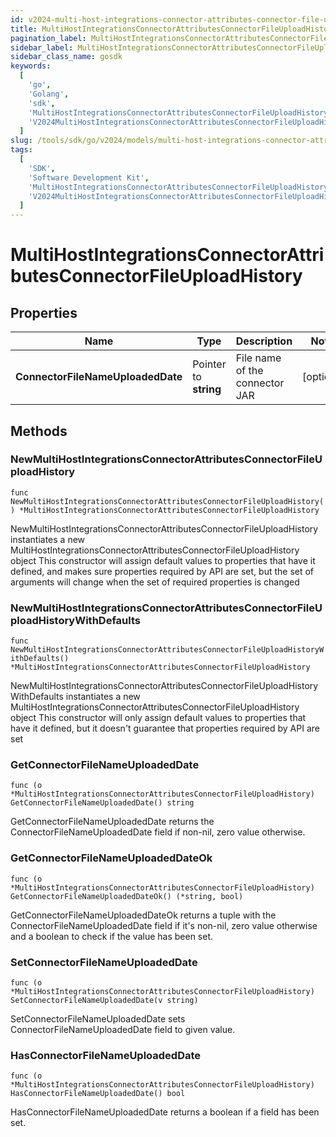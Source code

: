 ```yaml
---
id: v2024-multi-host-integrations-connector-attributes-connector-file-upload-history
title: MultiHostIntegrationsConnectorAttributesConnectorFileUploadHistory
pagination_label: MultiHostIntegrationsConnectorAttributesConnectorFileUploadHistory
sidebar_label: MultiHostIntegrationsConnectorAttributesConnectorFileUploadHistory
sidebar_class_name: gosdk
keywords:
  [
    'go',
    'Golang',
    'sdk',
    'MultiHostIntegrationsConnectorAttributesConnectorFileUploadHistory',
    'V2024MultiHostIntegrationsConnectorAttributesConnectorFileUploadHistory',
  ]
slug: /tools/sdk/go/v2024/models/multi-host-integrations-connector-attributes-connector-file-upload-history
tags:
  [
    'SDK',
    'Software Development Kit',
    'MultiHostIntegrationsConnectorAttributesConnectorFileUploadHistory',
    'V2024MultiHostIntegrationsConnectorAttributesConnectorFileUploadHistory',
  ]
---
```


# MultiHostIntegrationsConnectorAttributesConnectorFileUploadHistory

## Properties

| Name | Type | Description | Notes |
| --- | --- | --- | --- |
| **ConnectorFileNameUploadedDate** | Pointer to **string** | File name of the connector JAR | [optional] |

## Methods

### NewMultiHostIntegrationsConnectorAttributesConnectorFileUploadHistory

`func NewMultiHostIntegrationsConnectorAttributesConnectorFileUploadHistory() *MultiHostIntegrationsConnectorAttributesConnectorFileUploadHistory`

NewMultiHostIntegrationsConnectorAttributesConnectorFileUploadHistory instantiates a new MultiHostIntegrationsConnectorAttributesConnectorFileUploadHistory object This constructor will assign default values to properties that have it defined, and makes sure properties required by API are set, but the set of arguments will change when the set of required properties is changed

### NewMultiHostIntegrationsConnectorAttributesConnectorFileUploadHistoryWithDefaults

`func NewMultiHostIntegrationsConnectorAttributesConnectorFileUploadHistoryWithDefaults() *MultiHostIntegrationsConnectorAttributesConnectorFileUploadHistory`

NewMultiHostIntegrationsConnectorAttributesConnectorFileUploadHistoryWithDefaults instantiates a new MultiHostIntegrationsConnectorAttributesConnectorFileUploadHistory object This constructor will only assign default values to properties that have it defined, but it doesn't guarantee that properties required by API are set

### GetConnectorFileNameUploadedDate

`func (o *MultiHostIntegrationsConnectorAttributesConnectorFileUploadHistory) GetConnectorFileNameUploadedDate() string`

GetConnectorFileNameUploadedDate returns the ConnectorFileNameUploadedDate field if non-nil, zero value otherwise.

### GetConnectorFileNameUploadedDateOk

`func (o *MultiHostIntegrationsConnectorAttributesConnectorFileUploadHistory) GetConnectorFileNameUploadedDateOk() (*string, bool)`

GetConnectorFileNameUploadedDateOk returns a tuple with the ConnectorFileNameUploadedDate field if it's non-nil, zero value otherwise and a boolean to check if the value has been set.

### SetConnectorFileNameUploadedDate

`func (o *MultiHostIntegrationsConnectorAttributesConnectorFileUploadHistory) SetConnectorFileNameUploadedDate(v string)`

SetConnectorFileNameUploadedDate sets ConnectorFileNameUploadedDate field to given value.

### HasConnectorFileNameUploadedDate

`func (o *MultiHostIntegrationsConnectorAttributesConnectorFileUploadHistory) HasConnectorFileNameUploadedDate() bool`

HasConnectorFileNameUploadedDate returns a boolean if a field has been set.
